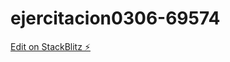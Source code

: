 # ejercitacion0306-69574

[Edit on StackBlitz ⚡️](https://stackblitz.com/edit/ejercitacion0306-69574)